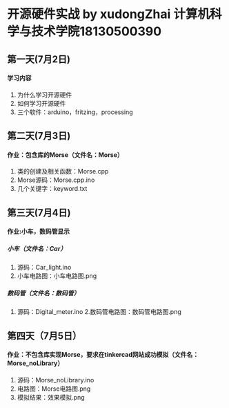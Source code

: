 # 开源硬件实战 by xudongZhai  计算机科学与技术学院18130500390

## 第一天(7月2日)
#### 学习内容
1. 为什么学习开源硬件
2. 如何学习开源硬件
3. 三个软件：arduino，fritzing，processing

## 第二天(7月3日)
#### 作业：包含库的Morse（文件名：Morse）
1. 类的创建及相关函数：Morse.cpp
2. Morse源码：Morse.cpp.ino
3. 几个关键字：keyword.txt

## 第三天(7月4日)
#### 作业:小车，数码管显示
##### 小车（文件名：Car）
1. 源码：Car_light.ino
2. 小车电路图：小车电路图.png

##### 数码管（文件名：数码管）
1. 源码：Digital_meter.ino
2.数码管电路图：数码管电路图.png

## 第四天（7月5日）
#### 作业：不包含库实现Morse，要求在tinkercad网站成功模拟（文件名：Morse_noLibrary）
1. 源码：Morse_noLibrary.ino
2. 电路图：Morse电路图.png
3. 模拟结果：效果模拟.png

